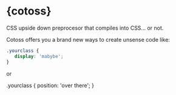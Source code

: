# {cotoss}
CSS upside down preprocesor that compiles into CSS... or not.

Cotoss offers you a brand new ways to create unsense code like:

```css
.yourclass {
   display: 'mabybe';
}
```
or

.yourclass {
   position: 'over there';
}
